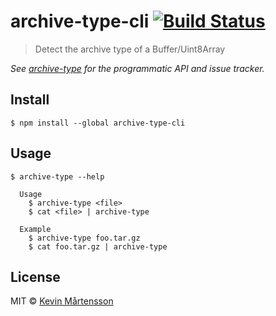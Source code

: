 # archive-type-cli [![Build Status](https://travis-ci.org/kevva/archive-type-cli.svg?branch=master)](https://travis-ci.org/kevva/archive-type-cli)

> Detect the archive type of a Buffer/Uint8Array

*See [archive-type](https://github.com/kevva/archive-type) for the programmatic API and issue tracker.*

## Install

```
$ npm install --global archive-type-cli
```


## Usage

```
$ archive-type --help

  Usage
    $ archive-type <file>
    $ cat <file> | archive-type

  Example
    $ archive-type foo.tar.gz
    $ cat foo.tar.gz | archive-type
```


## License

MIT © [Kevin Mårtensson](https://github.com/kevva)
